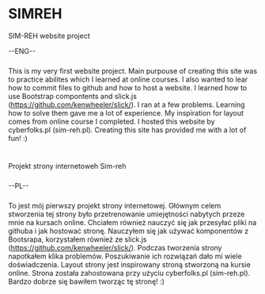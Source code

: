 # SIMREH
SIM-REH website project

--ENG--
###
This is my very first website project. 
Main purpouse of creating this site was to practice abilites which I learned at online courses. 
I also wanted to lear how to commit files to github and how to host a website.
I learned how to use Bootstrap compontents and slick.js (https://github.com/kenwheeler/slick/). I ran at a few problems. Learning how to solve them gave me a lot of experience.
My inspiration for layout comes from online course I completed. 
I hosted this website by cyberfolks.pl (sim-reh.pl).
Creating this site has provided me with a lot of fun! :) 
#

Projekt strony internetoweh Sim-reh
###
--PL--
###
To jest mój pierwszy projekt strony internetowej.
Głównym celem stworzenia tej strony było przetrenowanie umiejętności nabytych przeze mnie na kursach online.
Chciałem również nauczyć się jak przesyłać pliki na githuba i jak hostować stronę. 
Nauczyłem się jak używać komponentów z Bootsrapa, korzystałem również ze slick.js (https://github.com/kenwheeler/slick/). Podczas tworzenia strony napotkałem klika problemów. Poszukiwanie ich rozwiązań dało mi wiele
doświadczenia. Layout strony jest inspirowany stroną stworzoną na kursie online. Strona została zahostowana przy użyciu cyberfolks.pl (sim-reh.pl).
Bardzo dobrze się bawiłem tworząc tę stronę! :) 
